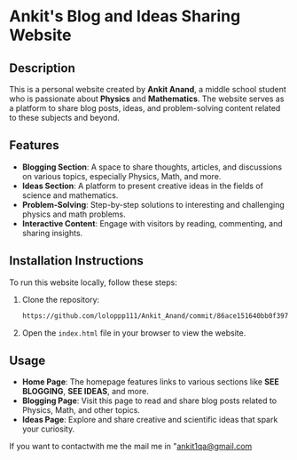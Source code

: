 

# Ankit's Blog and Ideas Sharing Website

## Description
This is a personal website created by **Ankit Anand**, a middle school student who is passionate about **Physics** and **Mathematics**. The website serves as a platform to share blog posts, ideas, and problem-solving content related to these subjects and beyond.

## Features
- **Blogging Section**: A space to share thoughts, articles, and discussions on various topics, especially Physics, Math, and more.
- **Ideas Section**: A platform to present creative ideas in the fields of science and mathematics.
- **Problem-Solving**: Step-by-step solutions to interesting and challenging physics and math problems.
- **Interactive Content**: Engage with visitors by reading, commenting, and sharing insights.

## Installation Instructions
To run this website locally, follow these steps:
1. Clone the repository:
   ```bash
   https://github.com/loloppp111/Ankit_Anand/commit/86ace151640bb0f39750b2266253bd44c448196b
   ```
2. Open the `index.html` file in your browser to view the website.

## Usage
- **Home Page**: The homepage features links to various sections like **SEE BLOGGING**, **SEE IDEAS**, and more.
- **Blogging Page**: Visit this page to read and share blog posts related to Physics, Math, and other topics.
- **Ideas Page**: Explore and share creative and scientific ideas that spark your curiosity.


If you want to contactwith me the mail me in   "ankit1qa@gmail.com
